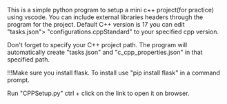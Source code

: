 This is a simple python program to setup a mini c++ project(for practice) using vscode. You can include external libraries headers through the program for the project.
Default C++ version is 17 you can edit "tasks.json"> "configurations.cppStandard" to your specified cpp version.

Don't forget to specify your C++ project path. The program will automatically create "tasks.json" and "c_cpp_properties.json" in that specified path.

!!!Make sure you install flask.
To install use "pip install flask" in a command prompt.

Run "CPPSetup.py" 
ctrl + click on the link to open it on browser.

